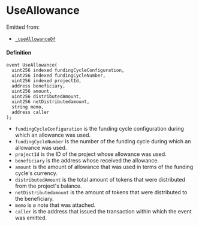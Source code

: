 # UseAllowance

Emitted from:

* [`_useAllowanceOf`](/v4/deprecated/v3/deprecated/or-payment-terminals/or-abstract/jbpayoutredemptionpaymentterminal/write/-_useallowanceof.md)

#### Definition

```
event UseAllowance(
  uint256 indexed fundingCycleConfiguration,
  uint256 indexed fundingCycleNumber,
  uint256 indexed projectId,
  address beneficiary,
  uint256 amount,
  uint256 distributedAmount,
  uint256 netDistributedamount,
  string memo,
  address caller
);
```

* `fundingCycleConfiguration` is the funding cycle configuration during which an allowance was used.
* `fundingCycleNumber` is the number of the funding cycle during which an allowance was used.
* `projectId` is the ID of the project whose allowance was used.
* `beneficiary` is the address whose received the allowance.
* `amount` is the amount of allowance that was used in terms of the funding cycle's currency.
* `distributedAmount` is the total amount of tokens that were distributed from the project's balance.
* `netDistributedamount` is the amount of tokens that were distributed to the beneficiary.
* `memo` is a note that was attached.
* `caller` is the address that issued the transaction within which the event was emitted.
